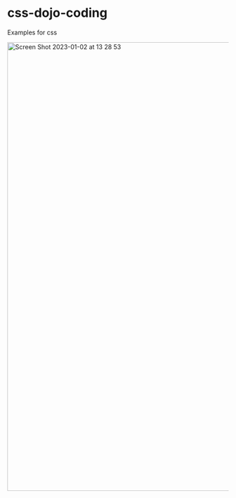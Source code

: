 # css-dojo-coding
Examples for css

<img width="1022" alt="Screen Shot 2023-01-02 at 13 28 53" src="https://user-images.githubusercontent.com/25912510/210268035-f1e88908-97f0-436f-80fd-8cad93c073a9.png">

